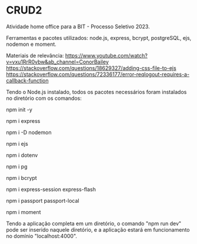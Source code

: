 # CRUD2
Atividade home office para a BIT - Processo Seletivo 2023.

Ferramentas e pacotes utilizados: node.js, express, bcrypt, postgreSQL, ejs, nodemon e moment.

Materiais de relevância:
https://www.youtube.com/watch?v=vxu1RrR0vbw&ab_channel=ConorBailey
https://stackoverflow.com/questions/18629327/adding-css-file-to-ejs
https://stackoverflow.com/questions/72336177/error-reqlogout-requires-a-callback-function

Tendo o Node.js instalado, todos os pacotes necessários foram instalados no diretório com os comandos:

npm init -y

npm i express

npm i -D nodemon

npm i ejs

npm i dotenv

npm i pg

npm i bcrypt

npm i express-session express-flash

npm i passport passport-local

npm i moment

Tendo a aplicação completa em um diretório, o comando "npm run dev" pode ser inserido
naquele diretório, e a aplicação estará em funcionamento no domínio "localhost:4000".
